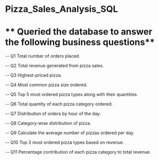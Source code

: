 # Pizza_Sales_Analysis_SQL

# ** Queried the database to answer the following business questions**

-- Q1 Total number of orders placed.

-- Q2 Total revenue generated from pizza sales.

-- Q3 Highest-priced pizza.

-- Q4 Most common pizza size ordered.

-- Q5 Top 5 most ordered pizza types along with their quantities.

-- Q6 Total quantity of each pizza category ordered.

-- Q7 Distribution of orders by hour of the day.

-- Q8 Category-wise distribution of pizza.

-- Q9 Calculate the average number of pizzas ordered per day.

-- Q10 Top 3 most ordered pizza types based on revenue.

-- Q11 Percentage contribution of each pizza category to total revenue.

